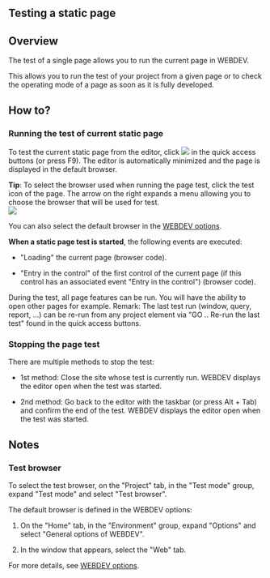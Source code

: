 


## Testing a static page
			



<a name="NOTE1"></a>
<a name="NOTE1_1"></a>


## Overview
<a name="overview_ELTTEXTE000142"></a>
The test of a single page allows you to run the current page in WEBDEV.

This allows you to run the test of your project from a given page or to check the operating mode of a page as soon as it is fully developed.

<a name="NOTE2"></a>
<a name="NOTE2_1"></a>


## How to?
<a name="how_ELTTEXTE000166"></a>


### Running the test of current static page
<a name="running_the_test_current_static_page_ELTPARAGRAPHE000020"></a>

To test the current static page from the editor, click ![](https://doc.pcsoft.fr/en-US/images/image.awp?langid=3&name=ico_Go_Page_bl.gif) in the quick access buttons (or press F9). The editor is automatically minimized and the page is displayed in the default browser.

**Tip**: To select the browser used when running the page test, click the test icon of the page. The arrow on the right expands a menu allowing you to choose the browser that will be used for test.<br>![](https://doc.pcsoft.fr/en-US/images/image.awp?langid=3&name=GO_PAGE_WB_deroule.gif)


You can also select the default browser in the [WEBDEV options](../Editeurs/2036001.md).

**When a static page test is started**, the following events are executed:

- "Loading" the current page (browser code). 

- "Entry in the control" of the first control of the current page (if this control has an associated event "Entry in the control") (browser code).




During the test, all page features can be run. You will have the ability to open other pages for example.
Remark: The last test run (window, query, report, ...) can be re-run from any project element via "GO .. Re-run the last test" found in the quick access buttons. 
<a name="NOTE2_2"></a>


### Stopping the page test
<a name="stopping_the_page_test_ELTPARAGRAPHE000047"></a>

There are multiple methods to stop the test:

- 1st method: Close the site whose test is currently run. WEBDEV displays the editor open when the test was started.

- 2nd method: Go back to the editor with the taskbar (or press Alt + Tab) and confirm the end of the test. WEBDEV displays the editor open when the test was started.




<a name="NOTE3"></a>
<a name="NOTE3_1"></a>


## Notes
<a name="notes_ELTTEXTE000196"></a>


### Test browser
<a name="test_browser_ELTPARAGRAPHE000059"></a>

To select the test browser, on the "Project" tab, in the "Test mode" group, expand "Test mode" and select "Test browser".

The default browser is defined in the WEBDEV options: 

1. On the "Home" tab, in the "Environment" group, expand "Options" and select "General options of WEBDEV". 

2. In the window that appears, select the "Web" tab. 


For more details, see [WEBDEV options](../Editeurs/2036001.md).


